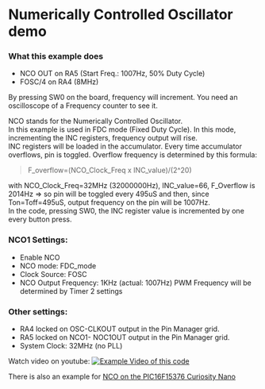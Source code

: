 # Numerically Controlled Oscillator demo

### What this example does
- NCO OUT on RA5 (Start Freq.: 1007Hz, 50% Duty Cycle)  
- FOSC/4 on RA4 (8MHz)

By pressing SW0 on the board, frequency will increment.  You need an oscilloscope of a Frequency counter to see it.

NCO stands for the Numerically Controlled Oscillator.  
In this example is used in FDC mode (Fixed Duty Cycle). In this mode, incrementing the INC registers, frequency output will rise.  
INC registers will be loaded in the accumulator. Every time accumulator overflows, pin is toggled. Overflow frequency is determined by this formula:  

> F_overflow=(NCO_Clock_Freq x INC_value)/(2^20)  

with NCO_Clock_Freq=32MHz (32000000Hz), INC_value=66, F_Overflow is 2014Hz => so pin will be toggled every 495uS and then, since Ton=Toff=495uS, output frequency on the pin will be 1007Hz.  
In the code, pressing SW0, the INC register value is incremented by one every button press.

### NCO1 Settings:
- Enable NCO
- NCO mode: FDC_mode
- Clock Source: FOSC
- NCO Output Frequency: 1KHz (actual: 1007Hz)
PWM Frequency will be determined by Timer 2 settings  

### Other settings:
- RA4 locked on OSC-CLKOUT output in the Pin Manager grid.
- RA5 locked on NCO1- NOC1OUT output in the Pin Manager grid.
- System Clock: 32MHz (no PLL)

Watch video on youtube: 
[![Example Video of this code](https://img.youtube.com/vi/7wrxOczbIB0/maxresdefault.jpg)](https://youtu.be/7wrxOczbIB0)  

There is also an example for [NCO on the PIC16F15376 Curiosity Nano](/16F15376_Curiosity_Nano_NCO_1MHz.X/)
